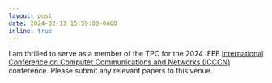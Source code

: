 ```yaml
---
layout: post
date: 2024-02-13 15:59:00-0400
inline: true
---
```


I am thrilled to serve as a member of the TPC for the 2024 IEEE [International Conference on Computer Communications and Networks (ICCCN)](http://www.icccn.org/) conference. Please submit any relevant papers to this venue.
